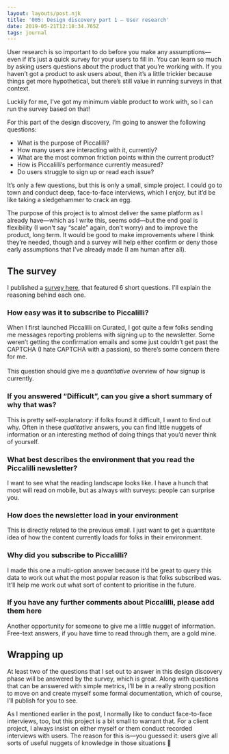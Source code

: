 ```yaml
---
layout: layouts/post.njk
title: '005: Design discovery part 1 — User research'
date: 2019-05-21T12:18:34.765Z
tags: journal
---
```

User research is so important to do before you make any assumptions—even if it’s just a quick survey for your users to fill in. You can learn so much by asking users questions about the product that you’re working with. If you haven’t got a product to ask users about, then it’s a little trickier because things get more hypothetical, but there’s still value in running surveys in that context. 

Luckily for me, I’ve got my minimum viable product to work with, so I can run the survey based on that! 

For this part of the design discovery, I’m going to answer the following questions:

* What is the purpose of Piccalilli?
* How many users are interacting with it, currently?
* What are the most common friction points within the current product?
* How is Piccalilli’s performance currently measured?
* Do users struggle to sign up or read each issue?

It’s only a few questions, but this is only a small, simple project. I could go to town and conduct deep, face-to-face interviews, which I enjoy, but it’d be like taking a sledgehammer to crack an egg. 

The purpose of this project is to almost deliver the same platform as I already have—which as I write this, seems odd—but the end goal is flexibility (I won't say “scale” again, don’t worry) and to improve the product, long term. It would be good to make improvements where I think they’re needed, though and a survey will help either confirm or deny those early assumptions that I’ve already made (I am human after all).

## The survey

I published a [survey here](https://survey.piccalil.li/), that featured 6 short questions. I'll explain the reasoning behind each one.

### How easy was it to subscribe to Piccalilli?

When I first launched Piccalilli on Curated, I got quite a few folks sending me messages reporting problems with signing up to the newsletter. Some weren’t getting the confirmation emails and some just couldn’t get past the CAPTCHA (I hate CAPTCHA with a passion), so there’s some concern there for me. \
\
This question should give me a _quantitative_ overview of how signup is currently. 

### If you answered “Difficult”, can you give a short summary of why that was?

This is pretty self-explanatory: if folks found it difficult, I want to find out why. Often in these _qualitative_ answers, you can find little nuggets of information or an interesting method of doing things that you’d never think of yourself. 

### What best describes the environment that you read the Piccalilli newsletter?

I want to see what the reading landscape looks like. I have a hunch that most will read on mobile, but as always with surveys: people can surprise you.

### How does the newsletter load in your environment

This is directly related to the previous email. I just want to get a quantitate idea of how the content currently loads for folks in their environment.

### Why did you subscribe to Piccalilli?

I made this one a multi-option answer because it’d be great to query this data to work out what the most popular reason is that folks subscribed was. It’ll help me work out what sort of content to prioritise in the future. 

### If you have any further comments about Piccalilli, please add them here

Another opportunity for someone to give me a little nugget of information. Free-text answers, if you have time to read through them, are a gold mine.

## Wrapping up

At least two of the questions that I set out to answer in this design discovery phase will be answered by the survey, which is great. Along with questions that can be answered with simple metrics, I’ll be in a really strong position to move on and create myself some formal documentation, which of course, I’ll publish for you to see.

As I mentioned earlier in the post, I normally like to conduct face-to-face interviews, too, but this project is a bit small to warrant that. For a client project, I always insist on either myself or them conduct recorded interviews with users. The reason for this is—you guessed it: users give all sorts of useful nuggets of knowledge in those situations 🙂
